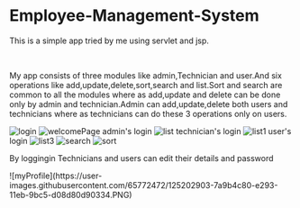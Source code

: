 # Employee-Management-System
<p>This is a simple app tried by me using servlet and jsp.</p>
<br>
<p>My app consists of three modules like admin,Technician and user.And six operations like add,update,delete,sort,search and list.Sort and search are common to all the modules where
as add,update and delete can be done only by admin and technician.Admin can add,update,delete both users and technicians where as technicians can do these 3 operations only on users.</p>

![login](https://user-images.githubusercontent.com/65772472/125202804-edf08e80-e292-11eb-9a93-753995252769.PNG)
![welcomePage](https://user-images.githubusercontent.com/65772472/125202811-f8128d00-e292-11eb-9755-080b8fc2fb2e.PNG)
admin's login
![list](https://user-images.githubusercontent.com/65772472/125202828-0f517a80-e293-11eb-830c-415f85e21e41.PNG)
technician's login
![list1](https://user-images.githubusercontent.com/65772472/125202887-648d8c00-e293-11eb-8677-bc69d525b713.PNG)
user's login
![list3](https://user-images.githubusercontent.com/65772472/125202889-67887c80-e293-11eb-9347-fb1c81705740.PNG)
![search](https://user-images.githubusercontent.com/65772472/125202891-69ead680-e293-11eb-9d08-94bab9aa7893.PNG)
![sort](https://user-images.githubusercontent.com/65772472/125202894-6ce5c700-e293-11eb-8676-2f9df04bb832.PNG)
<p>By loggingin Technicians and users can edit their details and password</p>
![myProfile](https://user-images.githubusercontent.com/65772472/125202903-7a9b4c80-e293-11eb-9bc5-d08d80d90334.PNG)
